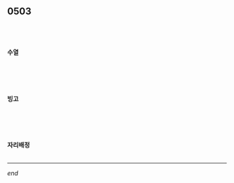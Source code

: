 ## 0503

<br>

<br>

#### 수열

```java

```

<br>

<br>

#### 빙고

```java

```

<br>

<br>

#### 자리배정

```java
```





---

*end*